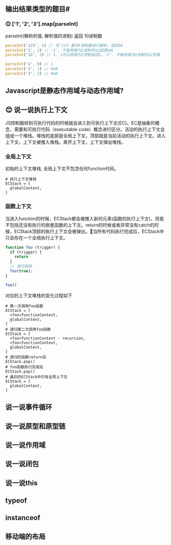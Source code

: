 ## 输出结果类型的题目# 
### 😊 ['1', '2', '3'].map(parseInt)

parseInt(解析的值, 解析值的进制) 返回 10进制数

```js
parseInt('123', 5) // 将'123'看作5进制数进行解析，返回38
parseInt('2', 2) // '2', 不能转换为2进制所以返回NaN
parseInt('12', 2) // 1, 1可以转换为2进制返回1，'2', 不能转换为2进制所以忽略
```

```js
parseInt('1', 0) // 1
parseInt('2', 1) // NaN
parseInt('3', 2) // NaN
```

## Javascript是静态作用域与动态作用域?

## 😊 说一说执行上下文 

JS控制器转到可执行代码的时候就会进入到可执行上下文(EC)。EC是抽象的概念，需要和可执行代码（executable code）概念进行区分。活动的执行上下文会组成一个堆栈。堆栈的底部是全局上下文，顶部就是当前活动的执行上下文。进入上下文，上下文被推入堆栈。离开上下文，上下文弹出堆栈。

### 全局上下文

初始的上下文堆栈, 全局上下文不包含任何function代码。

```shell
# 执行上下文堆栈
ECStack = [
  globalContext,
]
```

### 函数上下文

当进入function的时候，ECStack都会被推入新的元素(函数的执行上下文)，但是不包括还没有执行的嵌套函数的上下文。return的时候或者异常没有catch的时候，ECStack顶部的执行上下文会被弹出。当所有代码执行完成后，ECStack中只会存在一个全局执行上下文。

```js
function foo (trigger) {
  if (trigger) {
    return
  }
  // 递归调用
  foo(true);
}

foo()
```

对应的上下文堆栈的变化过程如下

```shell
# 第一次调用foo函数
ECStack = [
  <foo>functionContext,
  globalContext,
]
# 递归第二次调用foo函数
ECStack = [
  <foo>functionContext - recursion,
  <foo>functionContext,
  globalContext,
]
# 递归的函数return后
ECStack.pop()
# foo函数执行完成后
ECStack.pop()
# 最后的ECStack中只有全局上下文
ECStack = [
  globalContext,
]
```

## 说一说事件循环


## 说一说原型和原型链
## 说一说作用域

## 说一说闭包


## 说一说this

## typeof

## instanceof

## 移动端的布局
